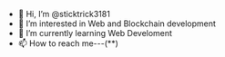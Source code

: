 - 👋 Hi, I’m @sticktrick3181
- 👀 I’m interested in Web and Blockchain development
- 🌱 I’m currently learning Web Develoment
- 📫 How to reach me---(**)

<!---
sticktrick3181/sticktrick3181 is a ✨ special ✨ repository because its `README.md` (this file) appears on your GitHub profile.
You can click the Preview link to take a look at your changes.
--->
